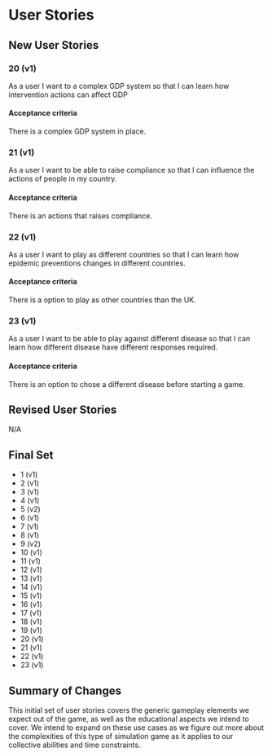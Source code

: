 # User Stories

## New User Stories

### 20 (v1)
As a user I want to a complex GDP system so that I can learn how intervention actions can affect GDP

#### Acceptance criteria

There is a complex GDP system in place.

### 21 (v1)

As a user I want to be able to raise compliance so that I can influence the actions of people in my country.

#### Acceptance criteria

There is an actions that raises compliance.


### 22 (v1)

As a user I want to play as different countries so that I can learn how epidemic preventions changes in different countries.


#### Acceptance criteria

There is a option to play as other countries than the UK.


### 23 (v1)

As a user I want to be able to play against different disease so that I can learn how different disease have different responses required.

#### Acceptance criteria

There is an option to chose a different disease before starting a game.

## Revised User Stories
N/A

## Final Set
-   1 (v1)
-   2 (v1)
-   3 (v1)
-   4 (v1)
-   5 (v2)
-   6 (v1)
-   7 (v1)
-   8 (v1)
-   9 (v2)
-   10 (v1)
-   11 (v1)
-   12 (v1)
-   13 (v1)
-   14 (v1)
-   15 (v1)
-   16 (v1)
-   17 (v1)
-   18 (v1)
-   19 (v1)
-   20 (v1)
-   21 (v1)
-   22 (v1)
-   23 (v1)


## Summary of Changes

This initial set of user stories covers the generic gameplay elements we expect out of the game, as well as the educational aspects we intend to cover. We intend to expand on these use cases as we figure out more about the complexities of this type of simulation game as it applies to our collective abilities and time constraints.
